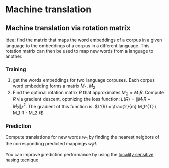 # Machine translation

## Machine translation via rotation matrix

Idea: find the matrix that maps the word embeddings of a corpus in a given language to the embeddings of a corpus in a different language. This rotation matrix can then be used to map new words from a language to another.

### Training

1. get the words embeddings for two language corpuses. Each corpus word embedding forms a matrix $M_1$, $M_2$
2. Find the optimal rotation matrix $R$ that approximates $M_2 = M_1 R$. Compute $R$ via gradient descent, optmizing the loss function: $L(R) = {\lVert M_1 R - M_2 \rVert}_{F}^{2}$. The gradient of this function is: $L'(R) = \frac{2}{m} M_1^{T} ( M_1 R - M_2 )$

### Prediction

Compute translations for new words $w_1$ by finding the nearest neigbors of the corresponding predicted mappings $w_1 R$.

You can improve prediction performance by using the [locality sensitive hasing tecnique](misc.html#locality-sensitive-hashing-lsh)
